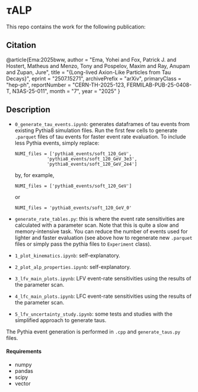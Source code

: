# $\tau$ALP

This repo contains the work for the following publication:

## Citation

@article{Ema:2025bww,
    author = "Ema, Yohei and Fox, Patrick J. and Hostert, Matheus and Menzo, Tony and Pospelov, Maxim and Ray, Anupam and Zupan, Jure",
    title = "{Long-lived Axion-Like Particles from Tau Decays}",
    eprint = "2507.15271",
    archivePrefix = "arXiv",
    primaryClass = "hep-ph",
    reportNumber = "CERN-TH-2025-123, FERMILAB-PUB-25-0408-T, N3AS-25-011",
    month = "7",
    year = "2025"
}

## Description

* `0_generate_tau_events.ipynb`: generates dataframes of tau events from existing Pythia8 simulation files. Run the first few cells to generate `.parquet` files of tau events for faster event rate evaluation. To include less Pythia events, simply replace:
    ```
    NUMI_files = ['pythia8_events/soft_120_GeV',
                'pythia8_events/soft_120_GeV_3e3',
                'pythia8_events/soft_120_GeV_2e4']
    ```
    by, for example,

    ```
    NUMI_files = ['pythia8_events/soft_120_GeV']
    ```
    or
    ```
    NUMI_files = 'pythia8_events/soft_120_GeV_0'
    ```

* `generate_rate_tables.py`: this is where the event rate sensitivities are calculated with a parameter scan. Note that this is quite a slow and memory-intensive task. You can reduce the number of events used for lighter and faster evaluation (see above how to regenerate new `.parquet` files or simply pass the pythia files to     `Experiment` class).


* `1_plot_kinematics.ipynb`: self-explanatory.

* `2_plot_alp_properties.ipynb`: self-explanatory.

* `3_lfv_main_plots.ipynb`: LFV event-rate sensitivities using the results of the parameter scan.

* `4_lfc_main_plots.ipynb`: LFC event-rate sensitivities using the results of the parameter scan.

* `5_lfv_uncertainty_study.ipynb`: some tests and studies with the simplified approach to generate taus.

The Pythia event generation is performed in `.cpp` and `generate_taus.py` files.

#### Requirements

* numpy
* pandas 
* scipy
* vector